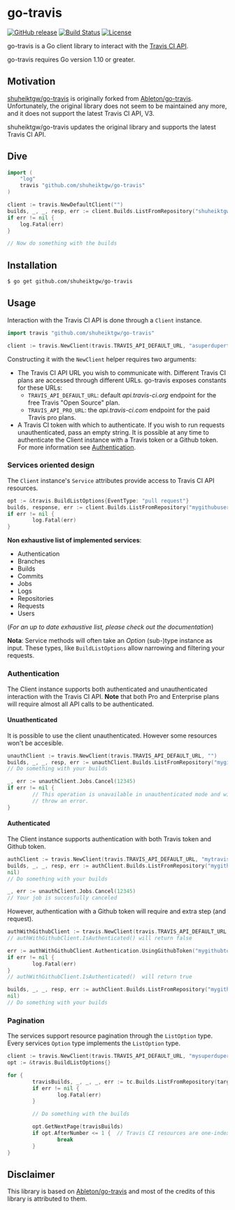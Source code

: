 go-travis
====

[![GitHub release](http://img.shields.io/github/release/shuheiktgw/go-travis.svg?style=flat-square)](release)
[![Build Status](https://travis-ci.org/shuheiktgw/travis.svg?branch=master)](https://travis-ci.org/shuheiktgw/ghbr)
[![License](https://img.shields.io/badge/License-BSD%203--Clause-blue.svg)](https://opensource.org/licenses/BSD-3-Clause)

go-travis is a Go client library to interact with the [Travis CI API](https://docs.travis-ci.com/user/developer/).

go-travis requires Go version 1.10 or greater.

## Motivation

[shuheiktgw/go-travis](https://github.com/shuheiktgw/go-travis) is originally forked from [Ableton/go-travis](https://github.com/Ableton/go-travis). Unfortunately, the original library does not seem to be maintained any more, and it does not support the latest Travis CI API, V3.

shuheiktgw/go-travis updates the original library and supports the latest Travis CI API.

## Dive

```go
import (
    "log"
    travis "github.com/shuheiktgw/go-travis"
)

client := travis.NewDefaultClient("")
builds, _, _, resp, err := client.Builds.ListFromRepository("shuheiktgw/go-travis", nil)
if err != nil {
    log.Fatal(err)
}

// Now do something with the builds
```

## Installation

```bash
$ go get github.com/shuheiktgw/go-travis
```

## Usage

Interaction with the Travis CI API is done through a `Client` instance.

```go
import travis "github.com/shuheiktgw/go-travis"

client := travis.NewClient(travis.TRAVIS_API_DEFAULT_URL, "asuperdupertoken")
```

Constructing it with the ``NewClient`` helper requires two arguments:
* The Travis CI API URL you wish to communicate with. Different Travis CI plans are accessed through different URLs. go-travis exposes constants for these URLs:
  * ``TRAVIS_API_DEFAULT_URL``: default *api.travis-ci.org* endpoint for the free Travis "Open Source" plan.
  * ``TRAVIS_API_PRO_URL``: the *api.travis-ci.com* endpoint for the paid Travis pro plans.
* A Travis CI token with which to authenticate. If you wish to run requests unauthenticated, pass an empty string. It is possible at any time to authenticate the Client instance with a Travis token or a Github token. For more information see [Authentication]().


### Services oriented design

The ``Client`` instance's ``Service`` attributes provide access to Travis CI API resources.

```go
opt := &travis.BuildListOptions{EventType: "pull request"}
builds, response, err := client.Builds.ListFromRepository("mygithubuser/mygithubrepo", opt)
if err != nil {
        log.Fatal(err)
}
```

**Non exhaustive list of implemented services**:
+ Authentication
+ Branches
+ Builds
+ Commits
+ Jobs
+ Logs
+ Repositories
+ Requests
+ Users

(*For an up to date exhaustive list, please check out the documentation*)


**Nota**: Service methods will often take an *Option* (sub-)type instance as input. These types, like ``BuildListOptions`` allow narrowing and filtering your requests.


### Authentication

The Client instance supports both authenticated and unauthenticated interaction with the Travis CI API. **Note** that both Pro and Enterprise plans will require almost all API calls to be authenticated.


#### Unuathenticated

It is possible to use the client unauthenticated. However some resources won't be accesible.

```go
unauthClient := travis.NewClient(travis.TRAVIS_API_DEFAULT_URL, "")
builds, _, _, resp, err := unauthClient.Builds.ListFromRepository("mygithubuser/myopensourceproject", nil)
// Do something with your builds

_, err := unauthClient.Jobs.Cancel(12345)
if err != nil {
        // This operation is unavailable in unauthenticated mode and will
        // throw an error.
}
```

#### Authenticated

The Client instance supports authentication with both Travis token and Github token.

```go
authClient := travis.NewClient(travis.TRAVIS_API_DEFAULT_URL, "mytravistoken")
builds, _, _, resp, err := authClient.Builds.ListFromRepository("mygithubuser/myopensourceproject",
nil)
// Do something with your builds

_, err := unauthClient.Jobs.Cancel(12345)
// Your job is succesfully canceled
```

However, authentication with a Github token will require and extra step (and request).

```go
authWithGithubClient := travis.NewClient(travis.TRAVIS_API_DEFAULT_URL, "")
// authWithGithubClient.IsAuthenticated() will return false

err := authWithGithubClient.Authentication.UsingGithubToken("mygithubtoken")
if err != nil {
        log.Fatal(err)
}
// authWithGithubClient.IsAuthenticated()  will return true

builds, _, _, resp, err := authClient.Builds.ListFromRepository("mygithubuser/myopensourceproject",
nil)
// Do something with your builds
```


### Pagination

The services support resource pagination through the `ListOption` type. Every services `Option` type implements the `ListOption` type.

```go
client := travis.NewClient(travis.TRAVIS_API_DEFAULT_URL, "mysuperdupertoken")
opt := &travis.BuildListOptions{}

for {
        travisBuilds, _, _, _, err := tc.Builds.ListFromRepository(target, opt)
        if err != nil {
                log.Fatal(err)
        }

        // Do something with the builds

        opt.GetNextPage(travisBuilds)
        if opt.AfterNumber <= 1 {  // Travis CI resources are one-indexed (not zero-indexed)
                break
        }
}
```


## Disclaimer

This library is based on [Ableton/go-travis](https://github.com/Ableton/go-travis) and most of the credits of this library is attributed to them.
